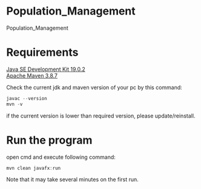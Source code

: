 # Population_Management
Population_Management
# Requirements
[Java SE Development Kit 19.0.2](https://www.oracle.com/java/technologies/downloads/#jdk19-windows)
<br>
[Apache Maven 3.8.7](https://maven.apache.org/download.cgi)

Check the current jdk and maven version of your pc by this command:
```ps1
javac --version
mvn -v
```

if the current version is lower than required version, please update/reinstall.

# Run the program
open cmd and execute following command:
```ps1
mvn clean javafx:run
```

Note that it may take several minutes on the first run.
